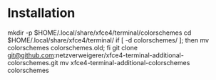Installation
============
mkdir -p $HOME/.local/share/xfce4/terminal/colorschemes
cd $HOME/.local/share/xfce4/terminal/
if [ -d colorschemes/ ]; then mv colorschemes colorschemes.old; fi
git clone git@github.com:netzverweigerer/xfce4-terminal-additional-colorschemes.git
mv xfce4-terminal-additional-colorschemes colorschemes 



